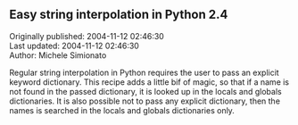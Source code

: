 ## Easy string interpolation in Python 2.4  
Originally published: 2004-11-12 02:46:30  
Last updated: 2004-11-12 02:46:30  
Author: Michele Simionato  
  
Regular string interpolation in Python requires the user to pass an explicit
keyword dictionary. This recipe adds a little bif of magic, so that if
a name is not found in the passed dictionary, it is looked up in the
locals and globals dictionaries. It is also possible not to pass any
explicit dictionary, then the names is searched in the locals and globals
dictionaries only.